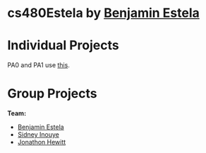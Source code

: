 # cs480Estela by [Benjamin Estela](https://github.com/nebunr)


# Individual Projects
PA0 and PA1 use [this](https://github.com/HPC-Vis/computer-graphics).


# Group Projects
**Team:**
- [Benjamin Estela](https://github.com/nebunr)
- [Sidney Inouye](https://github.com/sinouye)
- [Jonathon Hewitt](https://github.com/zoltann)
